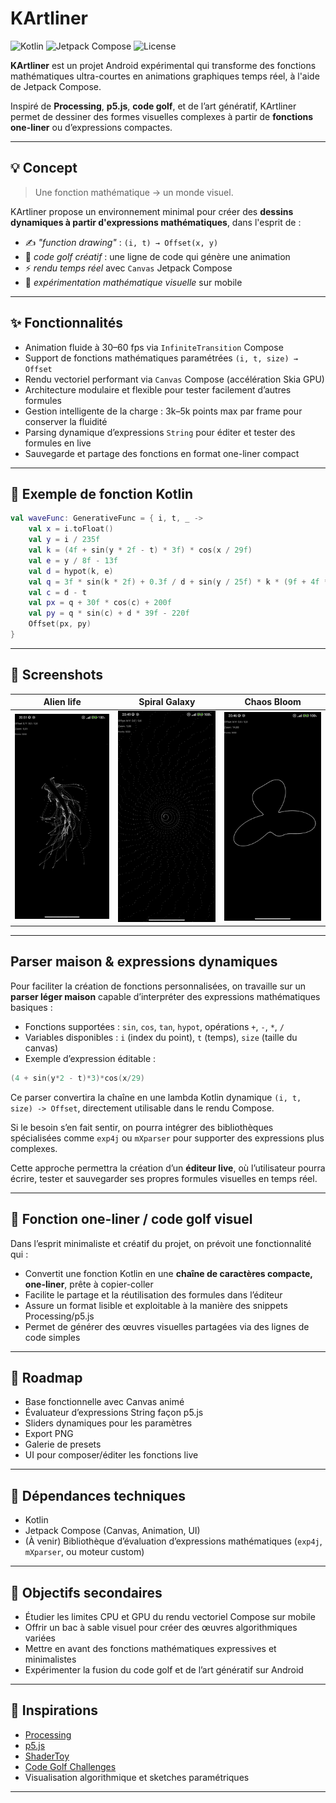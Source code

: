 # KArtliner

![Kotlin](https://img.shields.io/badge/Kotlin-7F52FF?style=flat&logo=kotlin&logoColor=white)
![Jetpack Compose](https://img.shields.io/badge/Jetpack%20Compose-4285F4?style=flat&logo=android&logoColor=white)
![License](https://img.shields.io/badge/License-MIT-green)

**KArtliner** est un projet Android expérimental qui transforme des fonctions mathématiques ultra-courtes en animations graphiques temps réel, à l'aide de Jetpack Compose.

Inspiré de **Processing**, **p5.js**, **code golf**, et de l’art génératif, KArtliner permet de dessiner des formes visuelles complexes à partir de **fonctions one-liner** ou d’expressions compactes.


---


## 💡 Concept

> Une fonction mathématique → un monde visuel.

KArtliner propose un environnement minimal pour créer des **dessins dynamiques à partir d'expressions mathématiques**, dans l'esprit de :

- ✍️ *"function drawing"* : `(i, t) → Offset(x, y)`
- 🧪 *code golf créatif* : une ligne de code qui génère une animation
- ⚡ *rendu temps réel* avec `Canvas` Jetpack Compose
- 🧠 *expérimentation mathématique visuelle* sur mobile

---

## ✨ Fonctionnalités

-  Animation fluide à 30–60 fps via `InfiniteTransition` Compose
-  Support de fonctions mathématiques paramétrées `(i, t, size) → Offset`
-  Rendu vectoriel performant via `Canvas` Compose (accélération Skia GPU)
-  Architecture modulaire et flexible pour tester facilement d’autres formules
-  Gestion intelligente de la charge : 3k–5k points max par frame pour conserver la fluidité
-  Parsing dynamique d’expressions `String` pour éditer et tester des formules en live
-  Sauvegarde et partage des fonctions en format one-liner compact


---

## 🔣 Exemple de fonction Kotlin

```kotlin
val waveFunc: GenerativeFunc = { i, t, _ ->
    val x = i.toFloat()
    val y = i / 235f
    val k = (4f + sin(y * 2f - t) * 3f) * cos(x / 29f)
    val e = y / 8f - 13f
    val d = hypot(k, e)
    val q = 3f * sin(k * 2f) + 0.3f / d + sin(y / 25f) * k * (9f + 4f * sin(e * 9f - d * 3f + t * 2f))
    val c = d - t
    val px = q + 30f * cos(c) + 200f
    val py = q * sin(c) + d * 39f - 220f
    Offset(px, py)
}
```

---

## 📸 Screenshots

| Alien life | Spiral Galaxy | Chaos Bloom |
|:---:|:---:|:---:|
| ![Alien](screenshots/alien.gif) | ![Galaxy](screenshots/galaxy.gif) |  ![Bloom](screenshots/bloom.gif) |

---




## Parser maison & expressions dynamiques

Pour faciliter la création de fonctions personnalisées, on travaille sur un **parser léger maison** capable d’interpréter des expressions mathématiques basiques :

- Fonctions supportées : `sin`, `cos`, `tan`, `hypot`, opérations `+`, `-`, `*`, `/`
- Variables disponibles : `i` (index du point), `t` (temps), `size` (taille du canvas)
- Exemple d’expression éditable :

```kotlin
(4 + sin(y*2 - t)*3)*cos(x/29)
```

Ce parser convertira la chaîne en une lambda Kotlin dynamique `(i, t, size) -> Offset`, directement utilisable dans le rendu Compose.

Si le besoin s’en fait sentir, on pourra intégrer des bibliothèques spécialisées comme `exp4j` ou `mXparser` pour supporter des expressions plus complexes.

Cette approche permettra la création d’un **éditeur live**, où l’utilisateur pourra écrire, tester et sauvegarder ses propres formules visuelles en temps réel.

---

## 🔄 Fonction one-liner / code golf visuel

Dans l’esprit minimaliste et créatif du projet, on prévoit une fonctionnalité qui :

- Convertit une fonction Kotlin en une **chaîne de caractères compacte, one-liner**, prête à copier-coller
- Facilite le partage et la réutilisation des formules dans l’éditeur
- Assure un format lisible et exploitable à la manière des snippets Processing/p5.js
- Permet de générer des œuvres visuelles partagées via des lignes de code simples

---

## 🚧 Roadmap
 - Base fonctionnelle avec Canvas animé
 - Évaluateur d’expressions String façon p5.js
 - Sliders dynamiques pour les paramètres
 - Export PNG
 - Galerie de presets
 - UI pour composer/éditer les fonctions live

---

## 🔧 Dépendances techniques

- Kotlin  
- Jetpack Compose (Canvas, Animation, UI)  
- (À venir) Bibliothèque d’évaluation d’expressions mathématiques (`exp4j`, `mXparser`, ou moteur custom)  

---

## 🎯 Objectifs secondaires

- Étudier les limites CPU et GPU du rendu vectoriel Compose sur mobile
- Offrir un bac à sable visuel pour créer des œuvres algorithmiques variées
- Mettre en avant des fonctions mathématiques expressives et minimalistes
- Expérimenter la fusion du code golf et de l’art génératif sur Android


---


## 🧠 Inspirations

- [Processing](https://processing.org/)  
- [p5.js](https://p5js.org/)  
- [ShaderToy](https://www.shadertoy.com/)  
- [Code Golf Challenges](https://codegolf.stackexchange.com/)  
- Visualisation algorithmique et sketches paramétriques

---




